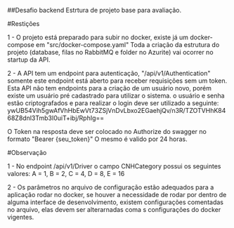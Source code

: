 ##Desafio backend
Estrtura de projeto base para avaliação.

#Restições

1 - O projeto está preparado para subir no docker, existe já um docker-compose em "src/docker-compose.yaml"
Toda a criação da estrutura do projeto (database, filas no RabbitMQ e folder no Azurite) vai ocorrer no startup da API.

2 - A API tem um endpoint para autenticação, "/api/v1/Authentication" somente este endpoint está aberto para receber requisições sem um token.
Esta API não tem endpoints para a criação de um usuário novo, porém existe um usuário pré cadastrado para utilizar o sistema.
o usuário e senha estão criptografados e para realizar o login deve ser utilizado a seguinte:
ywUB54Vih5gwAfVhHbEwVt73ZSjVnDvLbxo2EGaehjQv/n3R/TZOTVHhK8468Z8dnl3Tmb3I0uiT+ibj/RphIg==

O Token na resposta deve ser colocado no Authorize do swagger no formato "Bearer {seu_token}"
O mesmo é valido por 24 horas.

#Observação

1 - No endpoint /api/v1/Driver o campo CNHCategory possui os seguintes valores:
 A = 1,
 B = 2,
 C = 4,
 D = 8,
 E = 16

2 - Os parâmetros no arquivo de configuração estão adequados para a aplicação rodar no docker, se houver a necessidade de rodar por dentro de alguma interface de desenvolvimento, existem configurações comentadas no arquivo, elas devem ser alterarnadas coma s configurações do docker vigentes.
